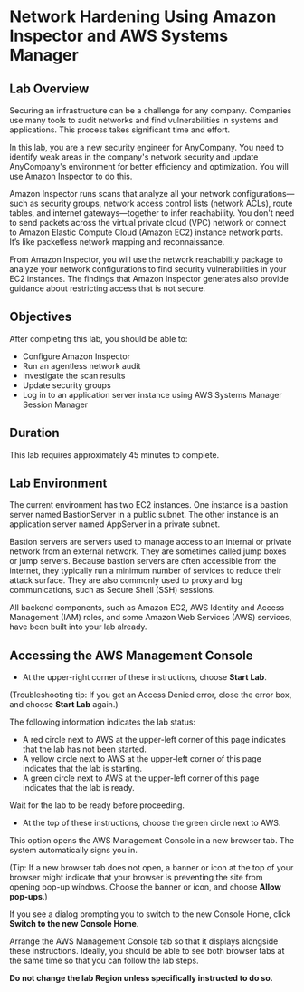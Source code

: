 # Network Hardening Using Amazon Inspector and AWS Systems Manager

## Lab Overview

Securing an infrastructure can be a challenge for any company. Companies use many tools to audit networks and find vulnerabilities in systems and applications. This process takes significant time and effort.

In this lab, you are a new security engineer for AnyCompany. You need to identify weak areas in the company's network security and update AnyCompany's environment for better efficiency and optimization. You will use Amazon Inspector to do this.

Amazon Inspector runs scans that analyze all your network configurations—such as security groups, network access control lists (network ACLs), route tables, and internet gateways—together to infer reachability. You don't need to send packets across the virtual private cloud (VPC) network or connect to Amazon Elastic Compute Cloud (Amazon EC2) instance network ports. It’s like packetless network mapping and reconnaissance.

From Amazon Inspector, you will use the network reachability package to analyze your network configurations to find security vulnerabilities in your EC2 instances. The findings that Amazon Inspector generates also provide guidance about restricting access that is not secure.

## Objectives

After completing this lab, you should be able to:

- Configure Amazon Inspector
- Run an agentless network audit
- Investigate the scan results
- Update security groups
- Log in to an application server instance using AWS Systems Manager Session Manager

## Duration

This lab requires approximately 45 minutes to complete.

## Lab Environment

The current environment has two EC2 instances. One instance is a bastion server named BastionServer in a public subnet. The other instance is an application server named AppServer in a private subnet.

Bastion servers are servers used to manage access to an internal or private network from an external network. They are sometimes called jump boxes or jump servers. Because bastion servers are often accessible from the internet, they typically run a minimum number of services to reduce their attack surface. They are also commonly used to proxy and log communications, such as Secure Shell (SSH) sessions.

All backend components, such as Amazon EC2, AWS Identity and Access Management (IAM) roles, and some Amazon Web Services (AWS) services, have been built into your lab already.

## Accessing the AWS Management Console

- At the upper-right corner of these instructions, choose **Start Lab**.

(Troubleshooting tip: If you get an Access Denied error, close the error box, and choose **Start Lab** again.)

The following information indicates the lab status:

- A red circle next to AWS at the upper-left corner of this page indicates that the lab has not been started.
- A yellow circle next to AWS at the upper-left corner of this page indicates that the lab is starting.
- A green circle next to AWS at the upper-left corner of this page indicates that the lab is ready.

Wait for the lab to be ready before proceeding.

- At the top of these instructions, choose the green circle next to AWS.

This option opens the AWS Management Console in a new browser tab. The system automatically signs you in.

(Tip: If a new browser tab does not open, a banner or icon at the top of your browser might indicate that your browser is preventing the site from opening pop-up windows. Choose the banner or icon, and choose **Allow pop-ups**.)

If you see a dialog prompting you to switch to the new Console Home, click **Switch to the new Console Home**.

Arrange the AWS Management Console tab so that it displays alongside these instructions. Ideally, you should be able to see both browser tabs at the same time so that you can follow the lab steps.

**Do not change the lab Region unless specifically instructed to do so.**
